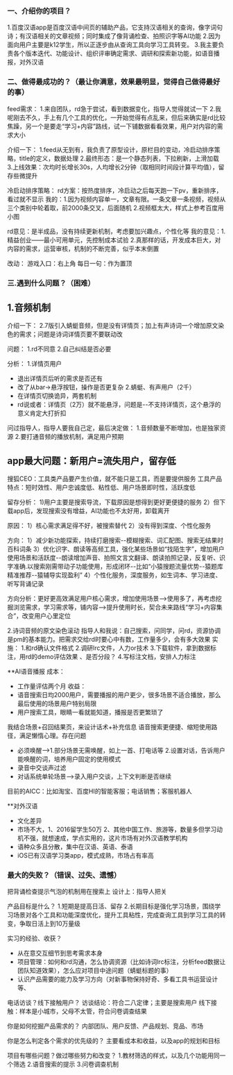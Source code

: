 
### 一、介绍你的项目？
1.百度汉语app是百度汉语中间页的辅助产品，它支持汉语相关的查询，像字词句诗；有汉语相关的文章视频；同时集成了像背诵检查、拍照识字等AI功能
2.因为面向用户主要是k12学生，所以正逐步由从查询工具向学习工具转变。
3.我主要负责各个版本迭代、功能设计、组织评审确定需求、调研和探索新功能，如语音播报，对外汉语

### 二、做得最成功的？（最让你满意，效果最明显，觉得自己做得最好的事）

feed需求：
1.来自团队，rd急于尝试，看到数据变化，指导人觉得就试一下
2.我呢刚去不久，手上有几个工具的优化，一开始觉得有点乱来，但后来确实是rd比较焦躁，另一个是要走“学习+内容”路线，试一下铺数据看看效果，用户对内容的需求大小

介绍一下：
1.feed从无到有，我负责了原型设计，原栏目的变动，冷启动排序策略，title的定义，数据处理
2.最终形态：是一个静态列表，下拉刷新，上滑加载
3.上线效果：次均时长增长30s，人均增长2分钟（取相同时间段计算平均值），留存些微提升

冷启动排序策略：
rd方案：按热度排序，冷启动之后每天跑一下pv，重新排序，看过就不显示
我的：1.因为视频内容单一，文章有限。一条文章一条视频，视频从三个类别中轮着取，前2000条交叉，后面随机
      2.视频框太大，样式上参考百度用小图

rd意见：是半成品，没有持续更新机制，考虑要加兴趣点，个性化等
我的意见：1.精益创业——最小可用单元，先控制成本试验 2.真那样的话，开发成本巨大，对内容的需求，运营审核，机制的不断完善，似乎本末倒置

改动：
游戏入口：右上角
每日一句：作为置顶


### 三.遇到什么问题？（困难）

## 1.音频机制
介绍一下：
2.7版引入蜻蜓音频，但是没有详情页；加上有声诗词一个增加原文染色的需求；问题是诗词详情页要不要联动改

问题：
1.rd不同意
2.自己纠结是否必要

分析：
1.详情页用户
  - 退出详情页后听的需求是否还有
  - 改了从bar->悬浮按钮，操作是否更复杂
2.蜻蜓、有声用户（2千）
  - 在详情页切换诡异，两套机制
  - rd说或者：详情页（2万）就不能悬浮，问题是--不支持详情页，这个悬浮的意义肯定大打折扣

问过指导人，指导人要我自己定，最后决定做：
1.音频数量不断增加，也是独家资源
2.要打通音频的播放机制，满足用户预期

## app最大问题：新用户=流失用户，留存低
搜狐CEO：工具类产品要产生价值，就不能只是工具，而是要提供服务
工具产品特点：短时效性、用户忠诚度低、粘性低、用户场景即时性，活跃度低

留存分析：
    1)用户主要是搜索导流，下载原因是想得到更好更便捷的服务
    2）但下载app后，发现搜索没有增益，AI功能也不太好用，卸载离开

原因：
    1）核心需求满足得不好，被搜索替代
    2）没有得到深度、个性化服务

方向：
    1）减少新功能探索，持续打磨搜索--模糊搜索、词汇配图、搜索无结果时百科词条
    3）优化识字、朗读等高频工具，强化某些场景如“找陌生字”，增加用户使用场景和活跃度--朗读增加声音、拍照文言文翻译、朗读拍照记录，反复听、识字准确.以搜索刚需带动子功能使用，形成闭环--比如“小猿搜题流量优势--猿题库精准推荐--猿辅导实现盈利”
    4）个性化服务，深度服务，如生词本、学习进度、听写背诵记录
    

方向分析：更好更高效满足用户核心需求，增加使用场景-->使用多了，再考虑挖掘浏览需求，学习需求等，铺内容-->提升使用时长，契合未来路线“学习+内容集合”，改变用户心里定位

2.诗词音频的原文染色滚动 
指导人和我说：自己搜索，问同学，问rd，资源协调是pm的基本能力。把需求交给rd时要心中有数，工作量多少，会有多大效果
实施：
1.和rd确认文件格式
2.调研lrc文件，人力or技术
3.下载软件，拿到数据标注，用rd的demo评估效果 、是否分段？
4.写标注文档，安排人力标注


**AI语音播报
成本：
  - 工作量评估两个月
收益：
  - 语音搜索日均2000用户，需要播报的用户更少，很多场景不适合播放，那么最后使用的场景用户特别局限
  - 用户搜索工具，眼睛一看就能知道，播报是否更繁琐了

我结合场景+召回结果页，来设计话术+补充信息
语音搜索更便捷、缩短使用路径，满足懒惰心理。存在问题
 - 必须唤醒-->1.部分场景无需唤醒，如上一首、打电话等 2.设置对话，告诉用户能唤醒的词，培养用户固定的使用模式
 - 录音中交谈声过滤
 - 对话系统单轮场景-->录入用户交谈，上下文判断是否继续

目前的AICC：比如淘宝、百度HI的智能客服；电话销售；客服机器人


**对外汉语
  - 文化差异
  - 市场不大，1、2016留学生50万 2、其他中国工作、旅游等，数量多但学习动机不强，就想速成，学点实用的，这片市场有对外汉语教学机构
  - 语种众多且分散，集中在汉语、英语、泰语
  - iOS已有汉语学习类app，模式成熟，市场占有率高

### 最大的失败？（错误、过失、遗憾）
把背诵检查提示气泡的机制用在搜索上
设计上：指导人把关


产品目标是什么？
1.短期是提高日活、留存
2.长期目标是强化学习场景，围绕学习场景对各个工具和功能深度优化，提升工具粘性，完成查询工具到学习工具的转变，争取日活上到10万量级

实习的经验、收获？
- 从在意交互细节到思考需求本身
- 项目管理：如何和rd沟通，怎么协调资源（比如诗词lrc标注，分析feed数据让团队知道效果），怎么应对项目中途问题（蜻蜓标题的事）
- 认识产品需要的能力及学习方向（对新事物保持好奇、多看工具书运营设计等、

电话访谈？线下接触用户？
访谈结论：符合二八定律；主要是搜索用户
线下接触：样本是小城市，父母不太管，符合问卷调查结果

你是如何挖掘产品需求的？
内部团队、用户反馈、产品规划、竞品、市场

你是怎么判定各个需求的优先级的？
主要看成本和收益，以及app的规划和目标

项目有哪些问题？做过哪些努力和改变？
1.教材筛选的样式，以及几个功能用同一个筛选
2.语音搜索的提示
3.问卷调查机制




































